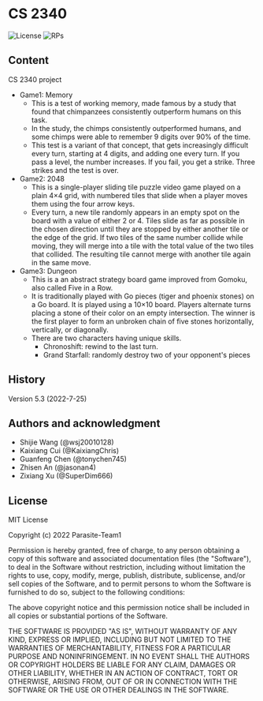 # CS 2340

![License][License] ![RPs][RPs]


## Content
CS 2340 project
- Game1: Memory
  - This is a test of working memory, made famous by a study that found that chimpanzees consistently outperform humans on this task.
  - In the study, the chimps consistently outperformed humans, and some chimps were able to remember 9 digits over 90% of the time.
  - This test is a variant of that concept, that gets increasingly difficult every turn, starting at 4 digits, and adding one every turn. If you pass a level, the number increases. If you fail, you get a strike. Three strikes and the test is over.
- Game2: 2048
  - This is a single-player sliding tile puzzle video game played on a plain 4×4 grid, with numbered tiles that slide when a player moves them using the four arrow keys.
  -  Every turn, a new tile randomly appears in an empty spot on the board with a value of either 2 or 4. Tiles slide as far as possible in the chosen direction until they are stopped by either another tile or the edge of the grid. If two tiles of the same number collide while moving, they will merge into a tile with the total value of the two tiles that collided. The resulting tile cannot merge with another tile again in the same move.
- Game3: Dungeon
  - This is a an abstract strategy board game improved from Gomoku, also called Five in a Row.
  - It is traditionally played with Go pieces (tiger and phoenix stones) on a Go board. It is played using a 10×10 board. Players alternate turns placing a stone of their color on an empty intersection. The winner is the first player to form an unbroken chain of five stones horizontally, vertically, or diagonally.
  - There are two characters having unique skills.
    - Chronoshift: rewind to the last turn.
    - Grand Starfall: randomly destroy two of your opponent's pieces

## History


Version 5.3 (2022-7-25)


## Authors and acknowledgment
- Shijie Wang (@wsj20010128)
- Kaixiang Cui (@KaixiangChris)
- Guanfeng Chen (@tonychen745)
- Zhisen An (@jasonan4)
- Zixiang Xu (@SuperDim666)


## License

MIT License

Copyright (c) 2022 Parasite-Team1

Permission is hereby granted, free of charge, to any person obtaining a copy
of this software and associated documentation files (the "Software"), to deal
in the Software without restriction, including without limitation the rights
to use, copy, modify, merge, publish, distribute, sublicense, and/or sell
copies of the Software, and to permit persons to whom the Software is
furnished to do so, subject to the following conditions:

The above copyright notice and this permission notice shall be included in all
copies or substantial portions of the Software.

THE SOFTWARE IS PROVIDED "AS IS", WITHOUT WARRANTY OF ANY KIND, EXPRESS OR
IMPLIED, INCLUDING BUT NOT LIMITED TO THE WARRANTIES OF MERCHANTABILITY,
FITNESS FOR A PARTICULAR PURPOSE AND NONINFRINGEMENT. IN NO EVENT SHALL THE
AUTHORS OR COPYRIGHT HOLDERS BE LIABLE FOR ANY CLAIM, DAMAGES OR OTHER
LIABILITY, WHETHER IN AN ACTION OF CONTRACT, TORT OR OTHERWISE, ARISING FROM,
OUT OF OR IN CONNECTION WITH THE SOFTWARE OR THE USE OR OTHER DEALINGS IN THE
SOFTWARE.


[License]: https://img.shields.io/badge/License-MIT-yellow.svg
[RPs]: https://img.shields.io/badge/PRs-welcome-brightgreen.svg?style=flat-square
